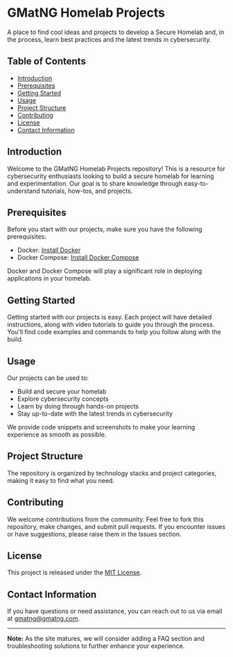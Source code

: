 # GMatNG Homelab Projects

A place to find cool ideas and projects to develop a Secure Homelab and, in the process, learn best practices and the latest trends in cybersecurity.

## Table of Contents

- [Introduction](#introduction)
- [Prerequisites](#prerequisites)
- [Getting Started](#getting-started)
- [Usage](#usage)
- [Project Structure](#project-structure)
- [Contributing](#contributing)
- [License](#license)
- [Contact Information](#contact-information)

## Introduction

Welcome to the GMatNG Homelab Projects repository! This is a resource for cybersecurity enthusiasts looking to build a secure homelab for learning and experimentation. Our goal is to share knowledge through easy-to-understand tutorials, how-tos, and projects.

## Prerequisites

Before you start with our projects, make sure you have the following prerequisites:

- Docker: [Install Docker](https://www.docker.com/get-started)
- Docker Compose: [Install Docker Compose](https://docs.docker.com/compose/install/)

Docker and Docker Compose will play a significant role in deploying applications in your homelab.

## Getting Started

Getting started with our projects is easy. Each project will have detailed instructions, along with video tutorials to guide you through the process. You'll find code examples and commands to help you follow along with the build.

## Usage

Our projects can be used to:

- Build and secure your homelab
- Explore cybersecurity concepts
- Learn by doing through hands-on projects
- Stay up-to-date with the latest trends in cybersecurity

We provide code snippets and screenshots to make your learning experience as smooth as possible.

## Project Structure

The repository is organized by technology stacks and project categories, making it easy to find what you need.

## Contributing

We welcome contributions from the community. Feel free to fork this repository, make changes, and submit pull requests. If you encounter issues or have suggestions, please raise them in the Issues section.

## License

This project is released under the [MIT License](LICENSE.md).

## Contact Information

If you have questions or need assistance, you can reach out to us via email at [gmatng@gmatng.com](mailto:gmatng@gmatng.com).

---

**Note:** As the site matures, we will consider adding a FAQ section and troubleshooting solutions to further enhance your experience.

